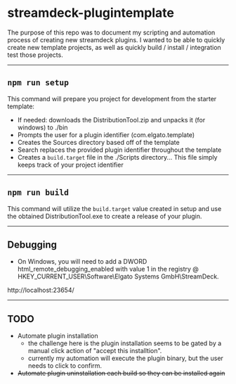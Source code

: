# streamdeck-plugintemplate

The purpose of this repo was to document my scripting and automation process of creating new streamdeck plugins.  I wanted to be able to quickly create new template projects, as well as quickly build / install / integration test those projects.

---

## `npm run setup`

This command will prepare you project for development from the starter template:
 - If needed: downloads the DistributionTool.zip and unpacks it (for windows) to ./bin
 - Prompts the user for a plugin identifier (com.elgato.template)
 - Creates the Sources directory based off of the template
 - Search replaces the provided plugin identifier throughout the template
 - Creates a `build.target` file in the ./Scripts directory... This file simply keeps track of your project identifier 

---

## `npm run build`

This command will utilize the `build.target` value created in setup and use the obtained DistributionTool.exe to create a release of your plugin.

---

## Debugging

- On Windows, you will need to add a DWORD html_remote_debugging_enabled with value 1 in the registry @ HKEY_CURRENT_USER\Software\Elgato Systems GmbH\StreamDeck.

http://localhost:23654/

---

## TODO

- Automate plugin installation
  - the challenge here is the plugin installation seems to be gated by a manual click action of "accept this installtion".
  - currently my automation will execute the plugin binary, but the user needs to click to confirm.
- ~~Automate plugin uninstallation each build so they can be installed again~~